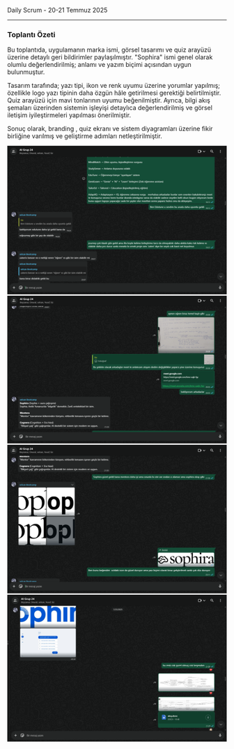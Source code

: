 
Daily Scrum - 20-21 Temmuz 2025

---

### Toplantı Özeti
Bu toplantıda, uygulamanın marka ismi, görsel tasarımı ve quiz arayüzü üzerine detaylı geri bildirimler paylaşılmıştır. "Sophira" ismi genel olarak olumlu değerlendirilmiş; anlamı ve yazım biçimi açısından uygun bulunmuştur.

Tasarım tarafında; yazı tipi, ikon ve renk uyumu üzerine yorumlar yapılmış; özellikle logo yazı tipinin daha özgün hâle getirilmesi gerektiği belirtilmiştir. Quiz arayüzü için mavi tonlarının uyumu beğenilmiştir. Ayrıca, bilgi akış şemaları üzerinden sistemin işleyişi detaylıca değerlendirilmiş ve görsel iletişim iyileştirmeleri yapılması önerilmiştir.

Sonuç olarak, branding , quiz ekranı ve sistem diyagramları üzerine fikir birliğine varılmış ve geliştirme adımları netleştirilmiştir.


![Görsel 6](https://github.com/meltem12344/Bootcamp2025/blob/main/bootcampFiles/sprintThree/dailyScrum/screenshots/3.png?raw=true)
![Görsel 7](https://github.com/meltem12344/Bootcamp2025/blob/main/bootcampFiles/sprintThree/dailyScrum/screenshots/4.png?raw=true)
![Görsel 8](https://github.com/meltem12344/Bootcamp2025/blob/main/bootcampFiles/sprintThree/dailyScrum/screenshots/5.png?raw=true)
![Görsel 8](https://github.com/meltem12344/Bootcamp2025/blob/main/bootcampFiles/sprintThree/dailyScrum/screenshots/6.png?raw=true)

